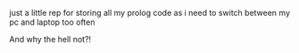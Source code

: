 just a little rep for storing all my prolog code as i need to switch 
between my pc and laptop too often

And why the hell not?!